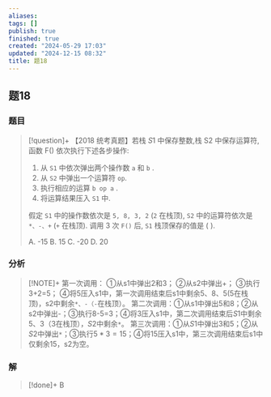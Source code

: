 ```yaml
---
aliases: 
tags: []
publish: true
finished: true
created: "2024-05-29 17:03"
updated: "2024-12-15 08:32"
title: 题18
---
```

## 题18
### 题目
> [!question]+
> 【2018 统考真题】若栈 ${S1}$ 中保存整数,栈 $\mathrm{S}2$ 中保存运算符,函数 $\mathrm{F}( )$ 依次执行下述各步操作:
> 1. 从 `S1` 中依次弹出两个操作数 `a` 和 `b` .
> 2. 从 `S2` 中弹出一个运算符 `op`.
> 3. 执行相应的运算 `b op a` .
> 4. 将运算结果压入 `S1` 中.
> 
> 假定 `S1` 中的操作数依次是 `5, 8, 3, 2` (`2` 在栈顶), `S2` 中的运算符依次是 `*、-、+` (`+` 在栈顶). 调用 3 次 `F()` 后, `S1` 栈顶保存的值是 ( ).
> 
> A. -15 
> B. 15 
> C. -20 
> D. 20

### 分析
> [!NOTE]+
> 第一次调用：
> ①从s1中弹出2和3；
> ②从s2中弹出+；
> ③执行3+2=5；
> ④将5压入s1中，第一次调用结束后s1中剩余$5、8、5$(5在栈顶)，s2中剩余`*、-（-`在栈顶）。
> 第二次调用：①从s1中弹出5和8；②从s2中弹出-；③执行8-5=3；④将3压入s1中，第二次调用结束后$S1$中剩余5、3（3在栈顶），$S2$中剩余`*`。
> 第三次调用：①从$S1$中弹出3和5；②从$S2$中弹出`*`；③执行$5*3=15$；④将15压入s1中，第三次调用结束后s1中仅剩余15，s2为空。
 
### 解
> [!done]+
> B
